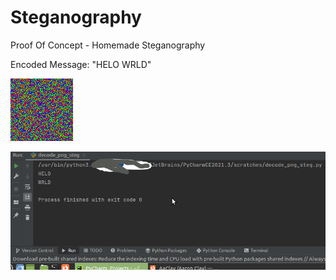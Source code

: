# Steganography
Proof Of Concept - Homemade Steganography

Encoded Message: "HELO WRLD"

!["Proof Of Concept"](https://github.com/AaClay/Steganography/blob/main/test.png)

!["Proof Of Concept - Decoded](https://github.com/AaClay/Steganography/blob/main/test2.png)

